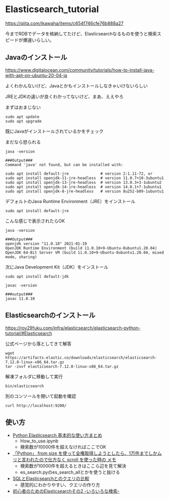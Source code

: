 # Elasticsearch_tutorial

https://qiita.com/ikawaha/items/c654f746cfe76b888a27

今までRDBでデータを格納してたけど、Elasticsearchなるものを使うと検索スピードが爆速いらしい。

## Javaのインストール

https://www.digitalocean.com/community/tutorials/how-to-install-java-with-apt-on-ubuntu-20-04-ja

よくわかんないけど、Javaとかもインストールしなきゃいけないらしい

JREとJDKの違いが良くわかってないけど、まあ、ええやろ



まずはおまじない

```
sudo apt update
sudo apt upgrade
```

既にJavaがインストールされているかをチェック

まだなら怒られる

```
java -version

###Output###
Command 'java' not found, but can be installed with:

sudo apt install default-jre              # version 2:1.11-72, or
sudo apt install openjdk-11-jre-headless  # version 11.0.7+10-3ubuntu1
sudo apt install openjdk-13-jre-headless  # version 13.0.3+3-1ubuntu2
sudo apt install openjdk-14-jre-headless  # version 14.0.1+7-1ubuntu1
sudo apt install openjdk-8-jre-headless   # version 8u252-b09-1ubuntu1
```

デフォルトのJava Runtime Environment（JRE）をインストール

```
sudo apt install default-jre
```

こんな感じで表示されたらOK

```
java -version

###Output###
openjdk version "11.0.10" 2021-01-19
OpenJDK Runtime Environment (build 11.0.10+9-Ubuntu-0ubuntu1.20.04)
OpenJDK 64-Bit Server VM (build 11.0.10+9-Ubuntu-0ubuntu1.20.04, mixed mode, sharing)
```

次にJava Development Kit（JDK）をインストール

```
sudo apt install default-jdk
```

```
javac -version

###output###
javac 11.0.10
```



## Elasticsearchのインストール

https://roy29fuku.com/infra/elasticsearch/elasticsearch-python-tutorial/#Elasticsearch

公式ページから落としてきて解答

```
wget https://artifacts.elastic.co/downloads/elasticsearch/elasticsearch-7.12.0-linux-x86_64.tar.gz
tar -zxvf elasticsearch-7.12.0-linux-x86_64.tar.gz
```

解凍フォルダに移動して実行

```
bin/elasticsearch
```

別のコンソールを開いて起動を確認

```
curl http://localhost:9200/
```



## 使い方

+ [Python Elasticsearch 基本的な使い方まとめ](https://qiita.com/satto_sann/items/8a63761bbfd6542bb9a2)
  + How_to_use.ipynb
  + 検索数が10000件を超えなければここでOK
+ [「Python」 from size を使って全権取得しようとしたら、1万件までしかムリと言われたので仕方なく scroll を使った時の メモ](https://knaka20blue.hatenablog.com/entry/20181127/1543284997)
  + 検索数が10000件を超えるときはここら辺を見て解決
  + es_search.pyのes_search_allとかを使うと抜ける
+ [SQLとElasticsearchとのクエリの比較](https://qiita.com/NAO_MK2/items/630f2c4caa0e8a42407c)
  + 感覚的にわかりやすい、クエリの作り方
+ [初心者のためのElasticsearchその2 -いろいろな検索-](https://dev.classmethod.jp/articles/es-02/#toc-5)

